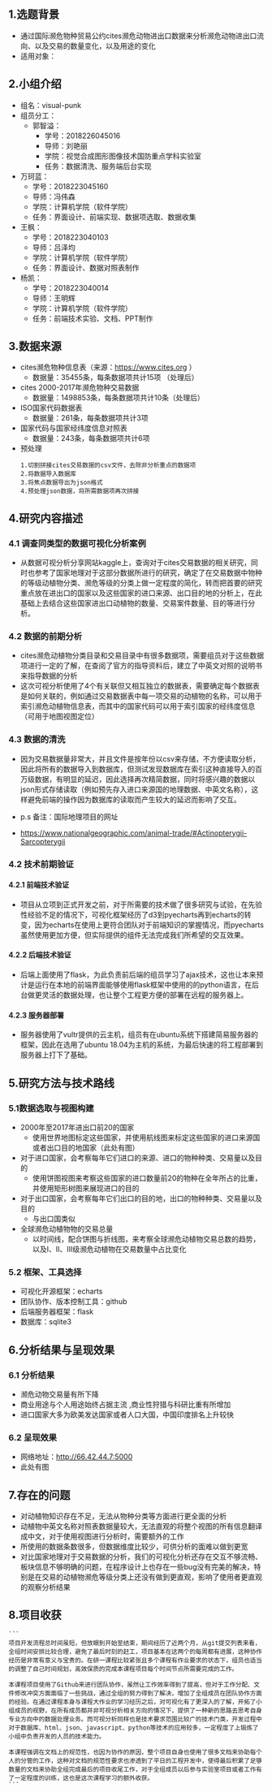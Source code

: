 ## 1.选题背景
 + 通过国际濒危物种贸易公约cites濒危动物进出口数据来分析濒危动物进出口流向、以及交易的数量变化，以及用途的变化
 + 适用对象：



## 2.小组介绍
 + 组名：visual-punk
 + 组员分工：
   + 郭智溢：
     + 学号：2018226045016
     + 导师：刘艳丽
     + 学院：视觉合成图形图像技术国防重点学科实验室
     + 任务：数据清洗、服务端后台实现
  + 万珂蓝：
    + 学号：2018223045160
    + 导师：冯伟森
    + 学院：计算机学院（软件学院）
    + 任务：界面设计、前端实现、数据项选取、数据收集
  + 王枫：
    + 学号：2018223040103
    + 导师：吕泽均
    + 学院：计算机学院（软件学院）
    + 任务：界面设计、数据对照表制作
  + 杨凯：
    + 学号：2018223040014
    + 导师：王明辉
    + 学院：计算机学院（软件学院）
    + 任务：前端技术实验、文档、PPT制作 
              


## 3.数据来源
 + cites濒危物种信息表（来源：https://www.cites.org ）
   + 数据量：35455条，每条数据项共计15项 （处理后）
 + cites 2000-2017年濒危物种交易数据
    + 数据量：1498853条，每条数据项共计10条（处理后）
 + ISO国家代码数据表
    + 数据量：261条，每条数据项共计3项
 + 国家代码与国家经纬度信息对照表  
   +  数据量：243条，每条数据项共计6项
+ 预处理
  ```
  1.切割拼接cites交易数据的csv文件，去除非分析重点的数据项
  2.将数据导入数据库
  3.将焦点数据导出为json格式
  4.预处理json数据，将所需数据项再次拼接
  ```

## 4.研究内容描述

### 4.1 调查同类型的数据可视化分析案例
  + 从数据可视分析分享网站kaggle上，查询对于cites交易数据的相关研究，同时也参考了国家地理对于这部分数据所进行的研究，确定了在交易数据中物种的等级动植物分类、濒危等级的分类上做一定程度的简化，转而把首要的研究重点放在进出口的国家以及这些国家的进口来源、出口目的地的分析上，在此基础上去结合这些国家进出口动植物的数量、交易案件数量、目的等进行分析。
  
### 4.2 数据的前期分析
  + cites濒危动植物分类目录和交易目录中有很多数据项，需要组员对于这些数据项进行一定的了解，在查阅了官方的指导资料后，建立了中英文对照的说明书来指导数据的分析
  + 这次可视分析使用了4个有关联但又相互独立的数据表，需要确定每个数据表是如何关联的，例如通过交易数据表中每一项交易的动植物的名称，可以用于索引濒危动植物信息表，而其中的国家代码可以用于索引国家的经纬度信息（可用于地图视图定位）
  
### 4.3 数据的清洗
  + 因为交易数据量非常大，并且文件是按年份以csv来存储，不方便读取分析，因此将所有的数据导入到数据库，但测试发现数据库在索引这种直接导入的百万级数据，有明显的延迟，因此选择再次精简数据，同时将感兴趣的数据以json形式存储读取（例如预先存入进口来源国的地理数据、中英文名称），这样避免前端的操作因为数据库的读取而产生较大的延迟而影响了交互。
  
  + p.s 备注：国际地理项目的网址
  + https://www.nationalgeographic.com/animal-trade/#Actinopterygii-Sarcopterygii

### 4.2 技术前期验证
#### 4.2.1 前端技术验证
 + 项目从立项到正式开发之前，对于所需要的技术做了很多研究与试验，在先验性经验不足的情况下，可视化框架经历了d3到pyecharts再到echarts的转变，因为echarts在使用上更符合团队对于前端知识的掌握情况，而pyecharts虽然使用更加方便，但实际提供的组件无法完成我们所希望的交互效果。
#### 4.2.2 后端技术验证
 + 后端上面使用了flask，为此负责前后端的组员学习了ajax技术，这也让本来预计是运行在本地的前端界面能够使用flask框架中使用的的python语言，在后台做更灵活的数据处理，也让整个工程更方便的部署在远程的服务器上。
#### 4.2.3 服务器部署
 + 服务器使用了vultr提供的云主机，组员有在ubuntu系统下搭建简易服务器的框架，因此在选用了ubuntu 18.04为主机的系统，为最后快速的将工程部署到服务器上打下了基础。
  
## 5.研究方法与技术路线

### 5.1数据选取与视图构建
 + 2000年至2017年进出口前20的国家
   + 使用世界地图标定这些国家，并使用航线图来标定这些国家的进口来源国或者出口目的地国家（此处有图） 
 + 对于进口国家，会考察每年它们进口的来源、进口的物种种类、交易量以及目的
   + 使用饼图视图来考察这些国家的进口数量前20的物种在全年所占的比重，并使用矩形树图来展现进口的目的
 + 对于出口国家，会考察每年它们出口的目的地，出口的物种种类、交易量以及目的
   + 与出口国类似
 + 全球濒危动植物物的交易总量
   + 以时间线，配合饼图与折线图，来考察全球濒危动植物交易总数的趋势，以及I、II、III级濒危动植物在交易数量中占比变化 

### 5.2 框架、工具选择
 + 可视化开源框架：echarts
 + 团队协作、版本控制工具：github
 + 后端服务器框架：flask
 + 数据库：sqlite3
  

## 6.分析结果与呈现效果

### 6.1 分析结果
 + 濒危动物交易量有所下降
 + 商业用途与个人用途始终占据主流 ,商业性狩猎与科研比重有所增加
 + 进口国家大多为欧美发达国家或者人口大国，中国印度排名上升较快

### 6.2 呈现效果
 + 网络地址：http://66.42.44.7:5000
 + 此处有图
  
## 7.存在的问题
  + 对动植物知识存在不足，无法从物种分类等方面进行更全面的分析
  + 动植物中英文名称对照表数据量较大，无法直观的将整个视图的所有信息翻译成中文，对于使用视图进行分析时，需要额外的工作
  + 所使用的数据条数很多，但数据维度比较少，可供分析的面难以做到更宽
  + 对比国家地理对于交易数据的分析，我们的可视化分析还存在交互不够流畅、板块信息不够明确的问题，在程序设计上也存在一些bug没有完美的解决，特别是在交易的动植物濒危等级分类上还没有做到更直观，影响了使用者更直观的观察分析结果

## 8.项目收获
    ```
    项目开发流程总时间虽短，但放眼到开始至结束，期间经历了近两个月，从git提交列表来看，全组时间安排比较合理，避免了最后时刻的赶工，项目基本在这两个的每周都有进展，这种协作经历是非常有意义与宝贵的。在研一课程比较紧张且多个课程有作业要求的状态下，组员也适当的调整了自己时间规划，高效保质的完成本课程项目每个时间节点所需要完成的工作。

    本课程项目使用了Github来进行团队协作，虽然让工作效率得到了提高，但对于工作分配、文件修改冲突方面面临了一些挑战，通过全组的努力得到了解决，增加了全组成员在团队协作方面的经验。在通过课程本身与课程大作业的学习经历之后，对可视化有了更深入的了解，开拓了小组成员的视野，在所有成员都并非可视分析相关方向的情况下，提供了一种新的思路去思考自身专业方向中的数据处理业务。而可视分析同样也是技术要求范围比较广的技术门类，开发过程中对于数据库、html、json、javascript、python等技术的应用较多，一定程度了上锻炼了小组中负责开发的人员的技术能力。

    本课程强调在文档上的规范性，也因为协作的原因，整个项目自身也使用了很多文档来协助每个人的分管的工作，这种对文档的规范性要求也渗透到了平日的工程开发中，使得最后积累了足够数量的文档来协助全组完成最后的项目收尾工作，对于全组成员以后参与实验室项目或者工作有了一定程度的训练，这也是这次课程学习的额外收获。
    ```